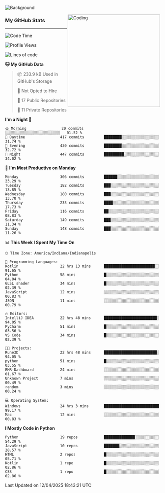 ![Background](https://github.com/Nguyen-Noah/Nguyen-Noah/assets/112649680/f5d2296f-0508-400c-abcf-47c085708a2a)

<img align="right" alt="Coding" width="300" src="https://cdn.dribbble.com/users/1277312/screenshots/14733298/media/39b1045e593737587dd60e42c8422d1f.gif" >

### My GitHub Stats
---
<!--START_SECTION:waka-->
![Code Time](http://img.shields.io/badge/Code%20Time-513%20hrs%2023%20mins-blue)

![Profile Views](http://img.shields.io/badge/Profile%20Views-16-blue)

![Lines of code](https://img.shields.io/badge/From%20Hello%20World%20I%27ve%20Written-14.1%20million%20lines%20of%20code-blue)

**🐱 My GitHub Data** 

> 📦 233.9 kB Used in GitHub's Storage 
 > 
> 🚫 Not Opted to Hire
 > 
> 📜 17 Public Repositories 
 > 
> 🔑 11 Private Repositories 
 > 
**I'm a Night 🦉** 

```text
🌞 Morning                20 commits          ░░░░░░░░░░░░░░░░░░░░░░░░░   01.52 % 
🌆 Daytime                417 commits         ████████░░░░░░░░░░░░░░░░░   31.74 % 
🌃 Evening                430 commits         ████████░░░░░░░░░░░░░░░░░   32.72 % 
🌙 Night                  447 commits         █████████░░░░░░░░░░░░░░░░   34.02 % 
```
📅 **I'm Most Productive on Monday** 

```text
Monday                   306 commits         ██████░░░░░░░░░░░░░░░░░░░   23.29 % 
Tuesday                  182 commits         ███░░░░░░░░░░░░░░░░░░░░░░   13.85 % 
Wednesday                180 commits         ███░░░░░░░░░░░░░░░░░░░░░░   13.70 % 
Thursday                 233 commits         ████░░░░░░░░░░░░░░░░░░░░░   17.73 % 
Friday                   116 commits         ██░░░░░░░░░░░░░░░░░░░░░░░   08.83 % 
Saturday                 149 commits         ███░░░░░░░░░░░░░░░░░░░░░░   11.34 % 
Sunday                   148 commits         ███░░░░░░░░░░░░░░░░░░░░░░   11.26 % 
```


📊 **This Week I Spent My Time On** 

```text
🕑︎ Time Zone: America/Indiana/Indianapolis

💬 Programming Languages: 
Kotlin                   22 hrs 13 mins      ███████████████████████░░   91.65 % 
Python                   58 mins             █░░░░░░░░░░░░░░░░░░░░░░░░   04.04 % 
GLSL shader              34 mins             █░░░░░░░░░░░░░░░░░░░░░░░░   02.39 % 
JavaScript               12 mins             ░░░░░░░░░░░░░░░░░░░░░░░░░   00.83 % 
JSON                     11 mins             ░░░░░░░░░░░░░░░░░░░░░░░░░   00.79 % 

🔥 Editors: 
IntelliJ IDEA            22 hrs 48 mins      ████████████████████████░   94.05 % 
PyCharm                  51 mins             █░░░░░░░░░░░░░░░░░░░░░░░░   03.56 % 
VS Code                  34 mins             █░░░░░░░░░░░░░░░░░░░░░░░░   02.39 % 

🐱‍💻 Projects: 
Rune3D                   22 hrs 48 mins      ████████████████████████░   94.05 % 
python                   51 mins             █░░░░░░░░░░░░░░░░░░░░░░░░   03.55 % 
EHR-Dashboard            24 mins             ░░░░░░░░░░░░░░░░░░░░░░░░░   01.67 % 
Unknown Project          7 mins              ░░░░░░░░░░░░░░░░░░░░░░░░░   00.49 % 
random                   3 mins              ░░░░░░░░░░░░░░░░░░░░░░░░░   00.24 % 

💻 Operating System: 
Windows                  24 hrs 3 mins       █████████████████████████   99.17 % 
Mac                      12 mins             ░░░░░░░░░░░░░░░░░░░░░░░░░   00.83 % 
```

**I Mostly Code in Python** 

```text
Python                   19 repos            ██████████████░░░░░░░░░░░   54.29 % 
JavaScript               10 repos            ███████░░░░░░░░░░░░░░░░░░   28.57 % 
HTML                     2 repos             █░░░░░░░░░░░░░░░░░░░░░░░░   05.71 % 
Kotlin                   1 repo              █░░░░░░░░░░░░░░░░░░░░░░░░   02.86 % 
CSS                      1 repo              █░░░░░░░░░░░░░░░░░░░░░░░░   02.86 % 
```




 Last Updated on 12/04/2025 18:43:21 UTC
<!--END_SECTION:waka-->

<!--
**Nguyen-Noah/Nguyen-Noah** is a ✨ _special_ ✨ repository because its `README.md` (this file) appears on your GitHub profile.

Here are some ideas to get you started:

- 🔭 I’m currently working on ...
- 🌱 I’m currently learning ...
- 👯 I’m looking to collaborate on ...
- 🤔 I’m looking for help with ...
- 💬 Ask me about ...
- 📫 How to reach me: ...
- 😄 Pronouns: ...
- ⚡ Fun fact: ...
-->
